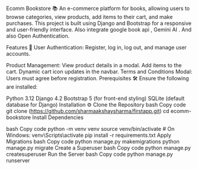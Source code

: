 Ecomm Bookstore 📚
An e-commerce platform for books, allowing users to browse categories, view products, add items to their cart, and make purchases. This project is built using Django and Bootstrap for a responsive and user-friendly interface.
Also integrate google book api , Gemini AI .
And also Open Authentication.

Features 🚀
User Authentication: Register, log in, log out, and manage user accounts.

Product Management:
View product details in a modal.
Add items to the cart.
Dynamic cart icon updates in the navbar.
Terms and Conditions Modal: Users must agree before registration.
Prerequisites 🛠️
Ensure the following are installed:

Python 3.12
Django 4.2
Bootstrap 5 (for front-end styling)
SQLite (default database for Django)
Installation ⚙️
Clone the Repository
bash
Copy code
git clone (https://github.com/sharmaakshaysharma/firstapp.git)
cd ecomm-bookstore
Install Dependencies

bash
Copy code
python -m venv venv
source venv/bin/activate  # On Windows: venv\Scripts\activate
pip install -r requirements.txt
Apply Migrations
bash
Copy code
python manage.py makemigrations
python manage.py migrate
Create a Superuser
bash
Copy code
python manage.py createsuperuser
Run the Server
bash
Copy code
python manage.py runserver
